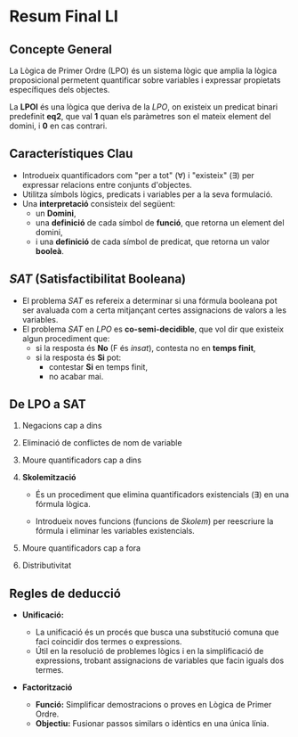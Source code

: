 # Resum Final LI

## Concepte General

La Lògica de Primer Ordre (LPO) és un sistema lògic que amplia la lògica proposicional permetent quantificar sobre variables i expressar propietats específiques dels objectes.

La **LPOI** és una lògica que deriva de la *LPO*, on existeix un predicat binari predefinit **eq2**, que val **1** quan els paràmetres son el mateix element del domini, i **0** en cas contrari.

## Característiques Clau

- Introdueix quantificadors com "per a tot" (∀) i "existeix" (∃) per expressar relacions entre conjunts d'objectes.
- Utilitza símbols lògics, predicats i variables per a la seva formulació.
- Una **interpretació** consisteix del següent:
  - un **Domini**,
  - una **definició** de cada símbol de **funció**, que retorna un element del domini,
  - i una **definició** de cada símbol de predicat, que retorna un valor **booleà**.

## *SAT* (Satisfactibilitat Booleana)

- El problema *SAT* es refereix a determinar si una fórmula booleana pot ser avaluada com a certa mitjançant certes assignacions de valors a les variables.
- El problema *SAT* en *LPO* es **co-semi-decidible**, que vol dir que existeix algun procediment que:
  - si la resposta és **No** (F és *insat*), contesta no en **temps finit**,
  - si la resposta és **Si** pot:
    - contestar **Si** en temps finit,
    - no acabar mai.

## De LPO a SAT

1. Negacions cap a dins

2. Eliminació de conflictes de nom de variable

3. Moure quantificadors cap a dins

4. **Skolemització**
   
   - És un procediment que elimina quantificadors existencials (∃) en una fórmula lògica.
   
   - Introdueix noves funcions (funcions de *Skolem*) per reescriure la fórmula i eliminar les variables existencials.

5. Moure quantificadors cap a fora

6. Distributivitat

## Regles de deducció

- **Unificació:**
  
  - La unificació és un procés que busca una substitució comuna que faci coincidir dos termes o expressions.
  - Útil en la resolució de problemes lògics i en la simplificació de expressions, trobant assignacions de variables que facin iguals dos termes.

- **Factorització**
  
  - **Funció:** Simplificar demostracions o proves en Lògica de Primer Ordre.
  - **Objectiu:** Fusionar passos similars o idèntics en una única línia.
